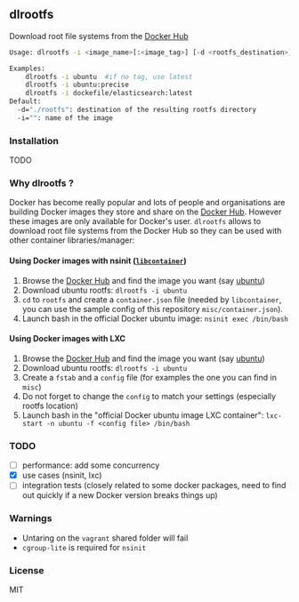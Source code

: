 ## dlrootfs

Download root file systems from the [Docker Hub](https://registry.hub.docker.com/)

````bash
Usage: dlrootfs -i <image_name>[:<image_tag>] [-d <rootfs_destination>]

Examples:
	dlrootfs -i ubuntu  #if no tag, use latest
	dlrootfs -i ubuntu:precise
	dlrootfs -i dockefile/elasticsearch:latest
Default:
  -d="./rootfs": destination of the resulting rootfs directory
  -i="": name of the image
````

### Installation
 TODO

### Why dlrootfs ?

Docker has become really popular and lots of people and organisations are building Docker images they store
and share on the [Docker Hub](https://registry.hub.docker.com/). However these images are only available for
Docker's user. `dlrootfs` allows to download root file systems from the Docker Hub so they can be used
with other container libraries/manager:

#### Using Docker images with nsinit ([`libcontainer`](https://github.com/docker/libcontainer))

1. Browse the [Docker Hub](https://registry.hub.docker.com/) and find the image you want (say [ubuntu](https://registry.hub.docker.com/u/library/ubuntu/))
2. Download ubuntu rootfs: `dlrootfs -i ubuntu`
3. `cd` to `rootfs` and create a `container.json` file (needed by `libcontainer`, you can use the sample config of this repository `misc/container.json`).
4. Launch bash in the official Docker ubuntu image: `nsinit exec /bin/bash`

#### Using Docker images with LXC

1. Browse the [Docker Hub](https://registry.hub.docker.com/) and find the image you want (say [ubuntu](https://registry.hub.docker.com/u/library/ubuntu/))
2. Download ubuntu rootfs: `dlrootfs -i ubuntu`
3. Create a `fstab` and a `config` file (for examples the one you can find in `misc`)
4. Do not forget to change the `config` to match your settings (especially rootfs location)
5. Launch bash in the "official Docker ubuntu image LXC container": `lxc-start -n ubuntu -f <config file> /bin/bash`

### TODO

- [ ] performance: add some concurrency
- [x] use cases (nsinit, lxc)
- [ ] integration tests (closely related to some docker packages, need to find out quickly if a new Docker version breaks things up)

### Warnings

* Untaring on the `vagrant` shared folder will fail
* `cgroup-lite` is required for `nsinit`

### License

MIT
